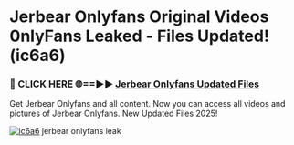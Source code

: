 # Jerbear Onlyfans Original Videos 0nlyFans Leaked - Files Updated! (ic6a6)

<h3>🔴 CLICK HERE 🌐==►► <a href="https://tinyurl.com/2wckxsce" rel="nofollow">Jerbear Onlyfans Updated Files</a></h3>

Get Jerbear Onlyfans and all content. Now you can access all videos and pictures of Jerbear Onlyfans. New Updated Files 2025!

[![ic6a6](https://i.imgur.com/AFduVYN.gif)](https://tinyurl.com/2wckxsce)
jerbear onlyfans leak